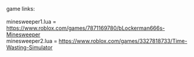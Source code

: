 game links:\
\
minesweeper1.lua = https://www.roblox.com/games/7871169780/bLockerman666s-Minesweeper \
minesweeper2.lua = https://www.roblox.com/games/3327818733/Time-Wasting-Simulator
